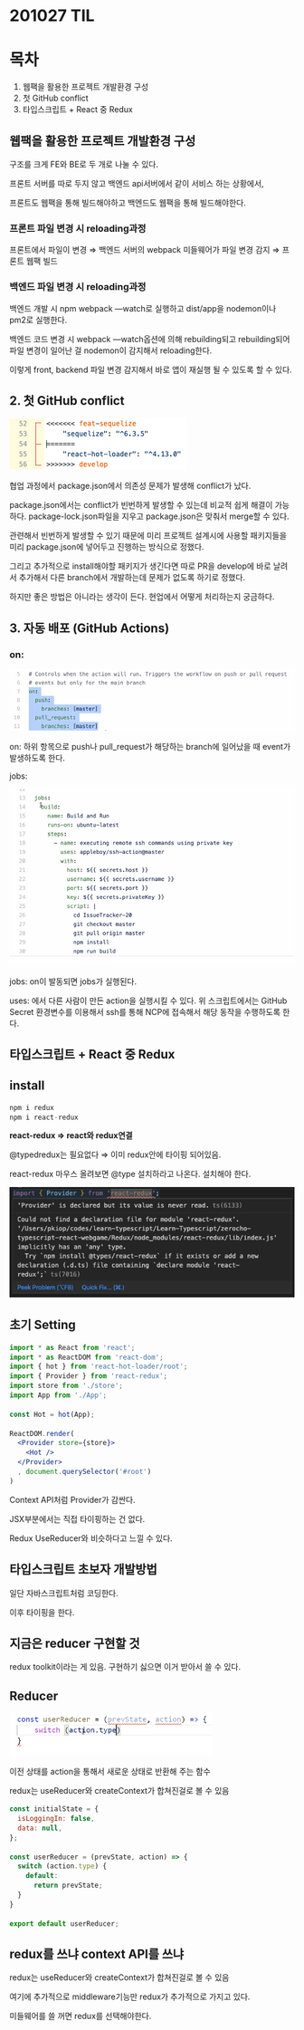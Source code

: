 # 201027 TIL

# 목차

1. 웹팩을 활용한 프로젝트 개발환경 구성
2. 첫 GitHub conflict
3. 타입스크립트 + React 중 Redux

## 웹팩을 활용한 프로젝트 개발환경 구성

구조를 크게 FE와 BE로 두 개로 나눌 수 있다. 

프론트 서버를 따로 두지 않고 백엔드 api서버에서 같이 서비스 하는 상황에서, 

프론트도 웹팩을 통해 빌드해야하고 백엔드도 웹팩을 통해 빌드해야한다. 

### 프론트 파일 변경 시 reloading과정

프론트에서 파일이 변경 ⇒ 백엔드 서버의 webpack 미들웨어가 파일 변경 감지 ⇒ 프론트 웹팩 빌드

### 백엔드 파일 변경 시 reloading과정

백엔드 개발 시 npm webpack —watch로 실행하고 dist/app을 nodemon이나 pm2로 실행한다. 

백엔드 코드 변경 시 webpack —watch옵션에 의해 rebuilding되고 rebuilding되어 파일 변경이 일어난 걸 nodemon이 감지해서 reloading한다.

이렇게 front, backend 파일 변경 감지해서 바로 앱이 재실행 될 수 있도록 할 수 있다.

## 2. 첫 GitHub conflict

![201027%20TIL%20630997ceacab499b873bb95f97811264/Untitled.png](201027%20TIL%20630997ceacab499b873bb95f97811264/Untitled.png)

협업 과정에서 package.json에서 의존성 문제가 발생해 conflict가 났다. 

package.json에서는 conflict가 빈번하게 발생할 수 있는데 비교적 쉽게 해결이 가능하다. package-lock.json파일을 지우고 package.json은 맞춰서 merge할 수 있다.

관련해서 빈번하게 발생할 수 있기 때문에 미리 프로젝트 설계시에 사용할 패키지들을 미리 package.json에 넣어두고 진행하는 방식으로 정했다. 

그리고 추가적으로 install해야할 패키지가 생긴다면 따로 PR을 develop에 바로 날려서 추가해서 다른 branch에서 개발하는데 문제가 없도록 하기로 정했다.

하지만 좋은 방법은 아니라는 생각이 든다. 현업에서 어떻게 처리하는지 궁금하다.

## 3. 자동 배포 (GitHub Actions)

### on:

![201027%20TIL%20630997ceacab499b873bb95f97811264/Untitled%201.png](201027%20TIL%20630997ceacab499b873bb95f97811264/Untitled%201.png)

on: 하위 항목으로 push나 pull_request가 해당하는 branch에 일어났을 때 event가 발생하도록 한다.

jobs:

![201027%20TIL%20630997ceacab499b873bb95f97811264/Untitled%202.png](201027%20TIL%20630997ceacab499b873bb95f97811264/Untitled%202.png)

jobs: on이 발동되면 jobs가 실행된다. 

uses: 에서 다른 사람이 만든 action을 실행시킬 수 있다. 위 스크립트에서는 GitHub Secret 환경변수를 이용해서 ssh를 통해 NCP에 접속해서 해당 동작을 수행하도록 한다.

## 타입스크립트 + React 중 Redux

## install

```jsx
npm i redux
npm i react-redux 
```

**react-redux ⇒ react와 redux연결** 

@typedredux는 필요없다 ⇒ 이미 redux안에 타이핑 되어있음.

react-redux 마우스 올려보면 @type 설치하라고 나온다. 설치해야 한다. 

![201027%20TIL%20630997ceacab499b873bb95f97811264/Untitled%203.png](201027%20TIL%20630997ceacab499b873bb95f97811264/Untitled%203.png)

## 초기 Setting

```jsx
import * as React from 'react';
import * as ReactDOM from 'react-dom';
import { hot } from 'react-hot-loader/root';
import { Provider } from 'react-redux';
import store from './store';
import App from './App';

const Hot = hot(App);

ReactDOM.render(
  <Provider store={store}>
    <Hot />
  </Provider>
  , document.querySelector('#root')
)
```

Context API처럼 Provider가 감싼다. 

JSX부분에서는 직접 타이핑하는 건 없다. 

Redux UseReducer와 비슷하다고 느낄 수 있다. 

## 타입스크립트 초보자 개발방법

일단 자바스크립트처럼 코딩한다.

이후 타이핑을 한다. 

## 지금은 reducer 구현할 것

redux toolkit이라는 게 있음. 구현하기 싫으면 이거 받아서 쓸 수 있다. 

## Reducer

![201027%20TIL%20630997ceacab499b873bb95f97811264/Untitled%204.png](201027%20TIL%20630997ceacab499b873bb95f97811264/Untitled%204.png)

이전 상태를 action을 통해서 새로운 상태로 반환해 주는 함수

redux는 useReducer와 createContext가 합쳐진걸로 볼 수 있음

```jsx
const initialState = {
  isLoggingIn: false,
  data: null,
};

const userReducer = (prevState, action) => {
  switch (action.type) {
    default:
      return prevState;
  }
}

export default userReducer;
```

## redux를 쓰냐 context API를 쓰냐

redux는 useReducer와 createContext가 합쳐진걸로 볼 수 있음

여기에 추가적으로 middleware기능만 redux가 추가적으로 가지고 있다. 

미들웨어를 쓸 꺼면 redux를 선택해야한다.